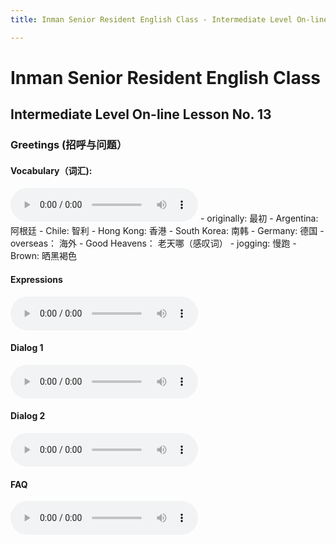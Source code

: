 ```yaml
---
title: Inman Senior Resident English Class - Intermediate Level On-line Lesson No. 13

---
```

# Inman Senior Resident English Class
## Intermediate Level On-line Lesson No. 13
### Greetings (招呼与问题）

#### Vocabulary（词汇):
<audio controls>
  <source src="/vocab13.mp3" type="audio/mpeg">
  Your browser does not support the audio element.
</audio>
- originally: 					最初
- Argentina:					阿根廷
- Chile:  					智利
- Hong Kong:				香港
- South Korea:				南韩
- Germany:					德国
- overseas：					海外
- Good Heavens：			老天哪（感叹词）
- jogging:					慢跑
- Brown:					晒黑褐色

#### Expressions
<audio controls>
  <source src="/expressions13.mp3" type="audio/mpeg">
  Your browser does not support the audio element.
</audio>

#### Dialog 1
<audio controls>
  <source src="/dialog113.mp3" type="audio/mpeg">
  Your browser does not support the audio element.
</audio>


#### Dialog 2
<audio controls>
  <source src="/dialog213.mp3" type="audio/mpeg">
  Your browser does not support the audio element.
</audio>


#### FAQ
<audio controls>
  <source src="/FAQ13.mp3" type="audio/mpeg">
  Your browser does not support the audio element.
</audio>
